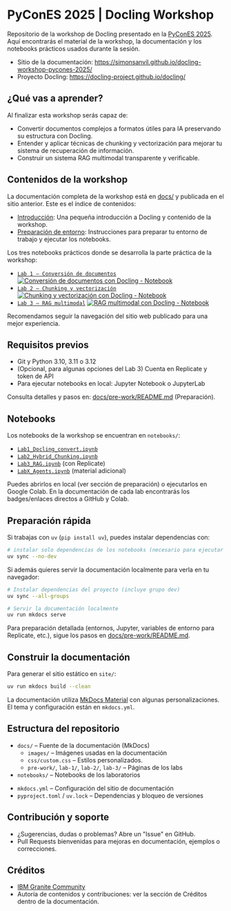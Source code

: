 # PyConES 2025 | Docling Workshop

Repositorio de la workshop de Docling presentado en la [PyConES 2025](https://2025.es.pycon.org/). Aquí encontrarás el material de la workshop, la documentación y los notebooks prácticos usados durante la sesión.

- Sitio de la documentación: https://simonsanvil.github.io/docling-workshop-pycones-2025/
- Proyecto Docling: https://docling-project.github.io/docling/

## ¿Qué vas a aprender?

Al finalizar esta workshop serás capaz de:
- Convertir documentos complejos a formatos útiles para IA preservando su estructura con Docling.
- Entender y aplicar técnicas de chunking y vectorización para mejorar tu sistema de recuperación de información.
- Construir un sistema RAG multimodal transparente y verificable.

## Contenidos de la workshop

La documentación completa de la workshop está en [docs/](/docs/) y publicada en el sitio anterior. Este es el índice de contenidos:

- [Introducción](/docs/README.md): Una pequeña introducción a Docling y contenido de la workshop.
- [Preparación de entorno](/docs/pre-work/README.md): Instrucciones para preparar tu entorno de trabajo y ejecutar los notebooks.

Los tres notebooks prácticos donde se desarrolla la parte práctica de la workshop:

- [`Lab 1 – Conversión de documentos`](/docs/lab-1/README.md) [![Conversión de documentos con Docling - Notebook](https://colab.research.google.com/assets/colab-badge.svg "Abrir en Colab")](https://colab.research.google.com/github/simonsanvil/docling-workshop-pycones-2025/blob/703a299b236366e05f79f5df19b414ed03721de7/notebooks/Lab1_Docling_convert.ipynb)
- [`Lab 2 – Chunking y vectorización`](/docs/lab-2/README.md) [![Chunking y vectorización con Docling - Notebook](https://colab.research.google.com/assets/colab-badge.svg "Abrir en Colab")](https://colab.research.google.com/github/simonsanvil/docling-workshop-pycones-2025/blob/703a299b236366e05f79f5df19b414ed03721de7/notebooks/Lab2_Hybrid_Chunking.ipynb)
- [`Lab 3 – RAG multimodal`](/docs/lab-3/README.md) [![RAG multimodal con Docling - Notebook](https://colab.research.google.com/assets/colab-badge.svg "Abrir en Colab")](https://colab.research.google.com/github/simonsanvil/docling-workshop-pycones-2025/blob/703a299b236366e05f79f5df19b414ed03721de7/notebooks/Lab3_RAG.ipynb)

Recomendamos seguir la navegación del sitio web publicado para una mejor experiencia.

## Requisitos previos

- Git y Python 3.10, 3.11 o 3.12
- (Opcional, para algunas opciones del Lab 3) Cuenta en Replicate y token de API
- Para ejecutar notebooks en local: Jupyter Notebook o JupyterLab

Consulta detalles y pasos en: [docs/pre-work/README.md](/docs/pre-work/README.md) (Preparación).

## Notebooks

Los notebooks de la workshop se encuentran en `notebooks/`:
- [`Lab1_Docling_convert.ipynb`](/notebooks/Lab1_Docling_convert.ipynb)
- [`Lab2_Hybrid_Chunking.ipynb`](/notebooks/Lab2_Hybrid_Chunking.ipynb)
- [`Lab3_RAG.ipynb`](/notebooks/Lab3_RAG.ipynb) (con Replicate)
- [`LabX_Agents.ipynb`](/notebooks/LabX_Agents.ipynb) (material adicional)

Puedes abrirlos en local (ver sección de preparación) o ejecutarlos en Google Colab. En la documentación de cada lab encontrarás los badges/enlaces directos a GitHub y Colab.

## Preparación rápida

Si trabajas con `uv` (`pip install uv`), puedes instalar dependencias con:

```bash
# instalar solo dependencias de los notebooks (necesario para ejecutar los labs)
uv sync --no-dev
```

Si además quieres servir la documentación localmente para verla en tu navegador:

```bash
# Instalar dependencias del proyecto (incluye grupo dev)
uv sync --all-groups

# Servir la documentación localmente
uv run mkdocs serve
```

Para preparación detallada (entornos, Jupyter, variables de entorno para Replicate, etc.), sigue los pasos en [docs/pre-work/README.md](/docs/pre-work/README.md).

## Construir la documentación

Para generar el sitio estático en `site/`:

```bash
uv run mkdocs build --clean
```

La documentación utiliza [MkDocs Material](https://squidfunk.github.io/mkdocs-material/) con algunas personalizaciones. El tema y configuración están en `mkdocs.yml`.

## Estructura del repositorio

- `docs/` – Fuente de la documentación (MkDocs)
  - `images/` – Imágenes usadas en la documentación
  - `css/custom.css` – Estilos personalizados.
  - `pre-work/`, `lab-1/`, `lab-2/`, `lab-3/` – Páginas de los labs
- `notebooks/` – Notebooks de los laboratorios
<!-- - `materials/` – Material de apoyo (si aplica) -->
<!-- - `output/` – Artefactos generados (p.ej. conversiones con Docling) -->
<!-- - `site/` – Salida estática generada por MkDocs (no editar a mano) -->
- `mkdocs.yml` – Configuración del sitio de documentación
- `pyproject.toml` / `uv.lock` – Dependencias y bloqueo de versiones

## Contribución y soporte

- ¿Sugerencias, dudas o problemas? Abre un "Issue" en GitHub.
- Pull Requests bienvenidas para mejoras en documentación, ejemplos o correcciones.

## Créditos

- [IBM Granite Community](https://github.com/ibm-granite-community)
- Autoría de contenidos y contribuciones: ver la sección de Créditos dentro de la documentación.
